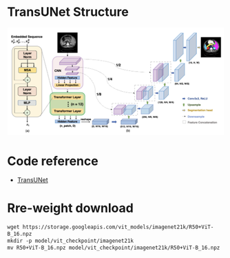 # TransUNet Structure
![figure](./images/TransUNet-structure.png)


# Code reference
+ [TransUNet](https://github.com/Beckschen/TransUNet/tree/main)

# Rre-weight download
```shell
wget https://storage.googleapis.com/vit_models/imagenet21k/R50+ViT-B_16.npz
mkdir -p model/vit_checkpoint/imagenet21k
mv R50+ViT-B_16.npz model/vit_checkpoint/imagenet21k/R50+ViT-B_16.npz
```